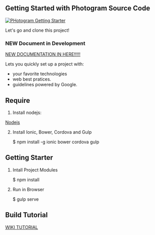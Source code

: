 ## Getting Started with Photogram Source Code

[![PHotogram Getting Starter](http://img.youtube.com/vi/LpREY_bPJLc/0.jpg)](http://www.youtube.com/watch?v=LpREY_bPJLc)



Let's go and clone this project!

### NEW Document in Development

[NEW DOCUMENTATION IN HERE!!!!!](https://docs.google.com/presentation/d/1gWrISqNAihE3_t72zxuxUSl1LPwZkhiRSR-cPM9UmpQ/edit?usp=sharing)


Lets you quickly set up a project with:
 * your favorite technologies
 * web best pratices.
 * guidelines powered by Google.


## Require  ##
1) Install nodejs:
    
[Nodejs](http://nodejs.org/)

2) Install Ionic, Bower, Cordova and Gulp
    
    $ npm install -g ionic bower cordova gulp

## Getting Starter  ##

1) Intall Project Modules
    
    $ npm install

2) Run in Browser
   
    $ gulp serve

## Build Tutorial
[WIKI TUTORIAL](https://github.com/photogram/ionic-app-parse/wiki/Build-Application)